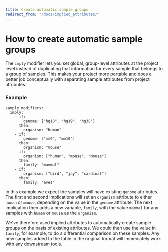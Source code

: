 ```yaml
---
title: Create automatic sample groups
redirect_from: "/docs/implied_attributes/"
---
```


# How to create automatic sample groups

The `imply` modifier lets you set global, group-level attributes at the project level instead of duplicating that information for every sample that belongs to a group of samples. This makes your project more portable and does a better job conceptually with separating sample attributes from project attributes.

### Example

```
sample_modifiers:
  imply:
    - if:
        genome: ["hg18", "hg19", "hg38"]
      then:
        organism: "human"
    - if:
        genome: ["mm9", "mm10"]
      then:
        organism: "mouse"  
    - if:
        organism: ["human", "mouse", "Mouse"]
      then:
        family: "mammal"
    - if:
        organism: ["bird", "jay", "cardinal"]
      then:
        family: "aves"
```

In this example we expect the samples will have existing `genome` attributes. The first and second implications will set an `organism` attribute to either `human` or `mouse`, depending on the value in the `genome` attribute. The next implication then adds a new variable, `family`, with the value `mammal` for any samples with `human` or `mouse` as the `organism`.

We've therefore used implied attributes to automatically create sample groups on the basis of existing attributes. We could then use the value in `family`, for example, to do a differential comparison on these samples. Any new samples added to the table in the original format will immediately work with any downstream tools.



